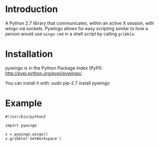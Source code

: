 Introduction
============
A Python 2.7 library that communicates, within an active X session, with
wingo via sockets. Pywingo allows for easy scripting similar to how a person
would use `wingo-cmd` in a shell script by calling `gribble`.

Installation
============
pywingo is in the Python Package Index (PyPI):
    http://pypi.python.org/pypi/pywingo/. 

You can install it with:
    sudo pip-2.7 install pywingo

Example
=======
    #!/usr/bin/python2

    import pywingo

    x = pywingo.wingo()
    x.gribble('GetWorkspace')
